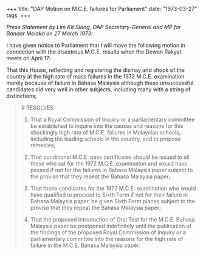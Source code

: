 +++ 
title: "DAP Motion on M.C.E. failures for Parliament"
date: "1973-03-27"
tags:
+++

_Press Statement by Lim Kit Siang, DAP Secretary-General and MP for Bandar Melaka on 27 March 1973:_

I have given notice to Parliament that I will move the following motion in connection with the disastrous M.C.E. results when the Dewan Rakyat meets on April 17:

That this House, reflecting and registering the dismay and shook of the country at the high rate of mass failures in the 1972 M.C.E. examination merely because of failure in Bahasa Malaysia although these unsuccessful candidates did very well in other subjects, including many with a string of distinctions;



<blockquote># RESOLVES 

1.	That a Royal Commission of Inquiry or a parliamentary committee be established to inquire into the causes and reasons for this shockingly high rate of M.C.E. failures in Malaysian schools, including the leading schools in the country, and to propose remedies; 

2.	That conditional M.C.E. pass certificates should be issued to all these who sat for the 1972 M.C.E. examination and would have passed if not for the failures in Bahasa Malaysia paper subject to the proviso that they repeat the Bahasa Malaysia paper;

3.	That those candidates for the 1972 M.C.E. examination who would have qualified to proceed to Sixth Form if not for their failure in Bahasa Malaysia paper, be given Sixth Form places subject to the proviso that they repeat the Bahasa Malaysia paper;

4.	That the proposed introduction of Oral Test for the M.C.E. Bahasa Malaysia paper be postponed indefinitely until the publication of the findings of the proposed Royal Commission of Inquiry or a parliamentary committee into the reasons for the high rate of failure in the M.C.E. Bahasa Malaysia paper.</blockquote>


 
